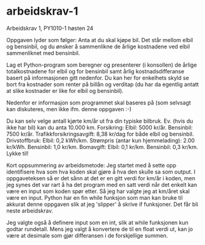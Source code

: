 # arbeidskrav-1
Arbeidskrav 1, PY1010-1 høsten 24

Oppgaven lyder som følger: 
  Anta at du skal kjøpe bil. Det står mellom elbil og bensinbil, og du ønsker å sammenlikne de årlige kostnadene ved elbil sammenliknet med bensinbil.
  
  Lag et Python-program som beregner og presenterer (i konsollen) de årlige totalkostnadene for elbil og for bensinbil samt årlig kostnadsdifferanse basert 
  på informasjonen gitt nedenfor. Du kan her for enkelhets skyld se bort fra kostnader som renter på billån og verditap (du har da egentlig antatt at 
  slike kostnader er like for elbil og bensinbil).
  
  Nedenfor er informasjon som programmet skal baseres på (som selvsagt kan diskuteres, men ikke ifm. denne oppgaven :-)
  
  Du kan selv velge antall kjørte km/år ut fra din typiske bilbruk. Ev. (hvis du ikke har bil) kan du anta 10.000 km.
  Forsikring: Elbil: 5000 kr/år. Bensinbil: 7500 kr/år.
  Trafikkforsikringsavgift: 8,38 kr/dag for både elbil og bensinbil.
  Drivstoffbruk: Elbil: 0,2 kWh/km. Strømpris (antar kun hjemmelading): 2.00 kr/kWh. Bensinbil: 1,0 kr/km.
  Bomavgift: Elbil: 0,1 kr/km. Bensinbil: 0,3 kr/km.
  Lykke til!

Kort oppsummering av arbeidsmetode:
Jeg startet med å sette opp identifisere hva som hva koden skal gjøre å hva den skulle sa som output.
I oppgaveteksen så er det sånn at det er en gitt verdi for km/år i koden, men jeg synes det var rart å ha det program med en satt verdi når det enkelt kan være en input som koden spør etter. Så jeg har valgte jeg at km/året skal være en input. Python har en fin while funksjon som man kan bruke til akkurat denne oppgaven slik at jeg 'slipper' å skrive if funksjoner. Det får bli neste arbeidskrav.

Jeg valgte også å definere input som en int, slik at while funksjonen kun godtar rundetall. Mens jeg valgt å konvertere de til en float verdi ut, kan jo være at desimale som gjør differansen i de forskjellige summen. 

